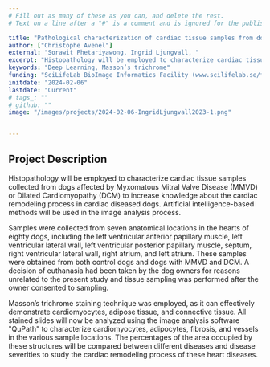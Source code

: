 ```yaml
---
# Fill out as many of these as you can, and delete the rest.
# Text on a line after a "#" is a comment and is ignored for the published page.

title: "Pathological characterization of cardiac tissue samples from dogs in various stages of myxomatous mitral valve disease or dilated cardiomyopathy"
author: ["Christophe Avenel"]
external: "Sorawit Phetariyawong, Ingrid Ljungvall, "
excerpt: "Histopathology will be employed to characterize cardiac tissue samples collected from dogs affected by Myxomatous Mitral Valve Disease (MMVD) or Dilated Cardiomyopathy (DCM) to increase knowledge about the cardiac remodeling process in cardiac diseased dogs. Artificial intelligence-based methods will be used in the image analysis process."
keywords: "Deep Learning, Masson’s trichrome"
funding: "SciLifeLab BioImage Informatics Facility (www.scilifelab.se/facilities/bioimage-informatics)"
initdate: "2024-02-06"
lastdate: "Current"
# tags_: ""
# github: ""
image: "/images/projects/2024-02-06-IngridLjungvall2023-1.png"


---
```


## Project Description
Histopathology will be employed to characterize cardiac tissue samples collected from dogs affected by Myxomatous Mitral Valve Disease (MMVD) or Dilated Cardiomyopathy (DCM) to increase knowledge about the cardiac remodeling process in cardiac diseased dogs. Artificial intelligence-based methods will be used in the image analysis process.

Samples were collected from seven anatomical locations in the hearts of eighty dogs, including the left ventricular anterior papillary muscle, left ventricular lateral wall, left ventricular posterior papillary muscle, septum, right ventricular lateral wall, right atrium, and left atrium. These samples were obtained from both control dogs and dogs with MMVD and DCM. A decision of euthanasia had been taken by the dog owners for reasons unrelated to the present study and tissue sampling was performed after the owner consented to sampling.

Masson’s trichrome staining technique was employed, as it can effectively demonstrate cardiomyocytes, adipose tissue, and connective tissue. All stained slides will now be analyzed using the image analysis software "QuPath" to characterize cardiomyocytes, adipocytes, fibrosis, and vessels in the various sample locations. The percentages of the area occupied by these structures will be compared between different diseases and disease severities to study the cardiac remodeling process of these heart diseases.